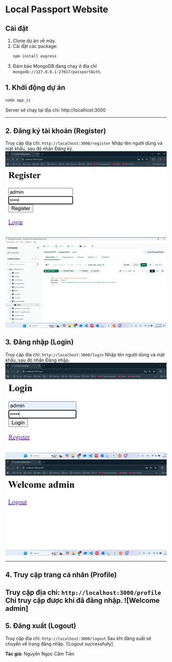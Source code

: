 # Local Passport Website

## Cài đặt
1. Clone dự án về máy.
2. Cài đặt các package:
   ```powershell
   npm install express
   ```
3. Đảm bảo MongoDB đang chạy ở địa chỉ `mongodb://127.0.0.1:27017/passportAuth`.

## 1. Khởi động dự án

```powershell
node app.js
```
Server sẽ chạy tại địa chỉ: http://localhost:3000

---

## 2. Đăng ký tài khoản (Register)
Truy cập địa chỉ: `http://localhost:3000/register`
Nhập tên người dùng và mật khẩu, sau đó nhấn Đăng ký.
![username&password](img/1.png)
![MongoDB users](img/2.png)

## 3. Đăng nhập (Login)
Truy cập địa chỉ: `http://localhost:3000/login`
Nhập tên người dùng và mật khẩu, sau đó nhấn Đăng nhập.
![Login](img/3.png)
![Login successfully](img/4.png)

---


## 4. Truy cập trang cá nhân (Profile)
Truy cập địa chỉ: `http://localhost:3000/profile`
Chỉ truy cập được khi đã đăng nhập.
![Welcome admin]
---

## 5. Đăng xuất (Logout)
Truy cập địa chỉ: `http://localhost:3000/logout`
Sau khi đăng xuất sẽ chuyển về trang đăng nhập.
![Logout successfully]


**Tác giả:** Nguyễn Ngọc Cẩm Tiên